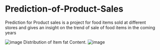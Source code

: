 # Prediction-of-Product-Sales
Prediction for Product sales is a project for food items sold at different stores and gives an insight on the trend of sale of food items in the coming years

![image](https://github.com/Nyakatodianah/Prediction-of-Product-Sales/assets/155020946/ebccb141-2c9b-4b79-9155-47a4e3202ea9)
Distribution of Item fat Content.
![image](https://github.com/Nyakatodianah/Prediction-of-Product-Sales/assets/155020946/1c12b831-6665-4673-b8e1-5c74862d2a72)
